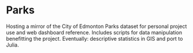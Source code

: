 # Parks
 Hosting a mirror of the City of Edmonton Parks dataset for personal project use and web dashboard reference. Includes scripts for data manipulation benefitting the project. Eventually: descriptive statistics in GIS and port to Julia.

